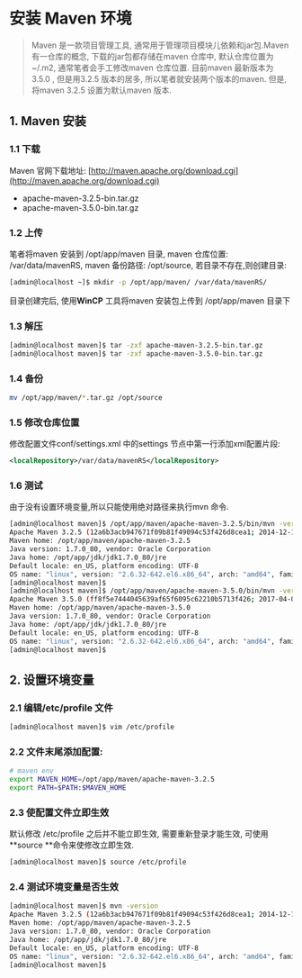 # 安装 Maven 环境

> Maven 是一款项目管理工具, 通常用于管理项目模块儿依赖和jar包.Maven 有一仓库的概念, 下载的jar包都存储在maven 仓库中, 默认仓库位置为~/.m2, 通常笔者会手工修改maven 仓库位置. 目前maven 最新版本为 3.5.0 , 但是用3.2.5 版本的居多, 所以笔者就安装两个版本的maven. 但是,将maven 3.2.5 设置为默认maven 版本.

## 1. Maven 安装

### 1.1 下载

Maven 官网下载地址: [http://maven.apache.org/download.cgi](http://maven.apache.org/download.cgi)

* apache-maven-3.2.5-bin.tar.gz
* apache-maven-3.5.0-bin.tar.gz

### 1.2 上传

笔者将maven 安装到 /opt/app/maven 目录, maven 仓库位置: /var/data/mavenRS, maven 备份路径: /opt/source, 若目录不存在,则创建目录:

```bash
[admin@localhost ~]$ mkdir -p /opt/app/maven/ /var/data/mavenRS/
```

目录创建完后, 使用**WinCP** 工具将maven 安装包上传到 /opt/app/maven 目录下

### 1.3 解压

```bash
[admin@localhost maven]$ tar -zxf apache-maven-3.2.5-bin.tar.gz
[admin@localhost maven]$ tar -zxf apache-maven-3.5.0-bin.tar.gz
```

### 1.4 备份

```bash
mv /opt/app/maven/*.tar.gz /opt/source
```

### 1.5 修改仓库位置

修改配置文件conf/settings.xml 中的settings 节点中第一行添加xml配置片段:

```xml
<localRepository>/var/data/mavenRS</localRepository>
```

### 1.6 测试

由于没有设置环境变量,所以只能使用绝对路径来执行mvn 命令.

```bash
[admin@localhost maven]$ /opt/app/maven/apache-maven-3.2.5/bin/mvn -version
Apache Maven 3.2.5 (12a6b3acb947671f09b81f49094c53f426d8cea1; 2014-12-15T01:29:23+08:00)
Maven home: /opt/app/maven/apache-maven-3.2.5
Java version: 1.7.0_80, vendor: Oracle Corporation
Java home: /opt/app/jdk/jdk1.7.0_80/jre
Default locale: en_US, platform encoding: UTF-8
OS name: "linux", version: "2.6.32-642.el6.x86_64", arch: "amd64", family: "unix"
[admin@localhost maven]$ 
[admin@localhost maven]$ /opt/app/maven/apache-maven-3.5.0/bin/mvn -version
Apache Maven 3.5.0 (ff8f5e7444045639af65f6095c62210b5713f426; 2017-04-04T03:39:06+08:00)
Maven home: /opt/app/maven/apache-maven-3.5.0
Java version: 1.7.0_80, vendor: Oracle Corporation
Java home: /opt/app/jdk/jdk1.7.0_80/jre
Default locale: en_US, platform encoding: UTF-8
OS name: "linux", version: "2.6.32-642.el6.x86_64", arch: "amd64", family: "unix"
[admin@localhost maven]$
```

## 2. 设置环境变量

### 2.1 编辑/etc/profile 文件

```bash
[admin@localhost maven]$ vim /etc/profile
```

### 2.2 文件末尾添加配置:

```bash
# maven env  
export MAVEN_HOME=/opt/app/maven/apache-maven-3.2.5  
export PATH=$PATH:$MAVEN_HOME
```

### 2.3 使配置文件立即生效

默认修改 /etc/profile 之后并不能立即生效, 需要重新登录才能生效, 可使用**source **命令来使修改立即生效.

```bash
[admin@localhost maven]$ source /etc/profile
```

### 2.4 测试环境变量是否生效

```bash
[admin@localhost maven]$ mvn -version       
Apache Maven 3.2.5 (12a6b3acb947671f09b81f49094c53f426d8cea1; 2014-12-15T01:29:23+08:00)
Maven home: /opt/app/maven/apache-maven-3.2.5
Java version: 1.7.0_80, vendor: Oracle Corporation
Java home: /opt/app/jdk/jdk1.7.0_80/jre
Default locale: en_US, platform encoding: UTF-8
OS name: "linux", version: "2.6.32-642.el6.x86_64", arch: "amd64", family: "unix"
[admin@localhost maven]$
```



